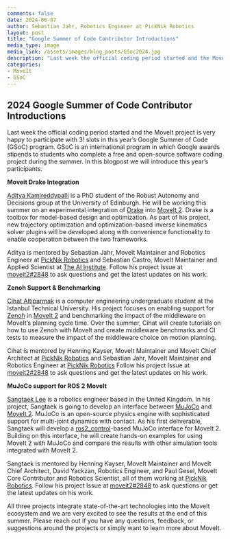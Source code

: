 ```yaml
---
comments: false
date: 2024-06-07
author: Sebastian Jahr, Robotics Engineer at PickNik Robotics
layout: post
title: "Google Summer of Code Contributor Introductions"
media_type: image
media_link: /assets/images/blog_posts/GSoc2024.jpg
description: "Last week the official coding period started and the MoveIt project is very happy to participate with 3! slots in this year’s Google Summer of Code (GSoC) program."
categories:
- MoveIt
- GSoC
---
```


## 2024 Google Summer of Code Contributor Introductions

Last week the official coding period started and the MoveIt project is very happy to participate with 3! slots in this year’s Google Summer of Code (GSoC) program. GSoC is an international program in which Google awards stipends to students who complete a free and open-source software coding project during the summer. In this blogpost we will introduce this year’s participants.

**Moveit Drake Integration**

[Aditya Kamireddypalli](https://github.com/kamiradi) is a PhD student of the Robust Autonomy and Decisions group at the University of Edinburgh. He will be working this summer on an experimental integration of [Drake](https://drake.mit.edu/) into [MoveIt 2](https://github.com/moveit/moveit2). Drake is a toolbox for model-based design and optimization. As part of his project, new trajectory optimization and optimization-based inverse kinematics solver plugins will be developed along with convenience functionality to enable cooperation between the two frameworks.

Aditya is mentored by Sebastian Jahr, MoveIt Maintainer and Robotics Engineer at [PickNik Robotics](https://picknik.ai/) and Sebastian Castro, MoveIt Maintainer and Applied Scientist at [The AI Institute](https://theaiinstitute.com/).
Follow his project Issue at [moveit2#2848](https://github.com/moveit/moveit2/issues/2848) to ask questions and get the latest updates on his work.

**Zenoh Support & Benchmarking**

[Cihat Altiparmak](https://github.com/CihatAltiparmak) is a computer engineering undergraduate student at the Istanbul Technical University. His project focuses on enabling support for [Zenoh](https://zenoh.io/) in [MoveIt 2](https://github.com/moveit/moveit2) and benchmarking the impact of the middleware on MoveIt’s planning cycle time. Over the summer, Cihat will create tutorials on how to use Zenoh with MoveIt and create middleware benchmarks and CI tests to measure the impact of the middleware choice on motion planning.

Cihat is mentored by Henning Kayser, MoveIt Maintainer and MoveIt Chief Architect at [PickNik Robotics](https://picknik.ai/) and Sebastian Jahr, MoveIt Maintainer and Robotics Engineer at [PickNik Robotics](https://picknik.ai/)
Follow his project Issue at [moveit2#2848](https://github.com/moveit/moveit2/issues/2848) to ask questions and get the latest updates on his work.

**MuJoCo support for ROS 2 MoveIt**

[Sangtaek Lee](https://github.com/sangteak601) is a robotics engineer based in the United Kingdom. In his project, Sangtaek is going to develop an interface between [MuJoCo](https://mujoco.org/) and [MoveIt 2](https://github.com/moveit/moveit2). MuJoCo is an open-source physics engine with sophisticated support for multi-joint dynamics with contact. As his first deliverable, Sangtaek will develop a [ros2_control](https://control.ros.org/rolling/index.html)-based MuJoCo interface for MoveIt 2. Building on this interface, he will create hands-on examples for using MoveIt 2 with MuJoCo and compare the results with other simulation tools integrated with MoveIt 2.

Sangtaek is mentored by Henning Kayser, MoveIt Maintainer and MoveIt Chief Architect, David Yackzan, Robotics Engineer, and Paul Gesel, MoveIt Core Contributor and Robotics Scientist, all of them working at [PickNik Robotics](https://picknik.ai/).
Follow his project Issue at [moveit2#2848](https://github.com/moveit/moveit2/issues/2848) to ask questions or get the latest updates on his work.

All three projects integrate state-of-the-art technologies into the MoveIt ecosystem and we are very excited to see the results at the end of this summer. Please reach out if you have any questions, feedback, or suggestions around the projects or simply want to learn more about MoveIt.
